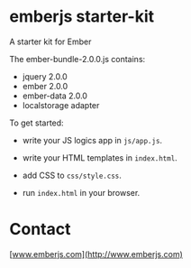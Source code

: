 emberjs starter-kit
===========

A starter kit for Ember

The ember-bundle-2.0.0.js contains:

- jquery 2.0.0
- ember 2.0.0
- ember-data 2.0.0
- localstorage adapter

To get started:

- write your JS logics app in `js/app.js`.

- write your HTML templates in `index.html`.

- add CSS to `css/style.css`.

- run `index.html` in your browser.

Contact
====

[www.emberjs.com](http://www.emberjs.com)
